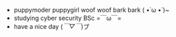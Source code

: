 - puppymoder puppygirl woof woof bark bark ( •̀ ω •́ )~
- studying cyber security BSc =￣ω￣=
- have a nice day (*￣▽￣*)ブ

<!---
puppymoder/puppymoder is a ✨ special ✨ repository because its `README.md` (this file) appears on your GitHub profile.
You can click the Preview link to take a look at your changes.
--->
